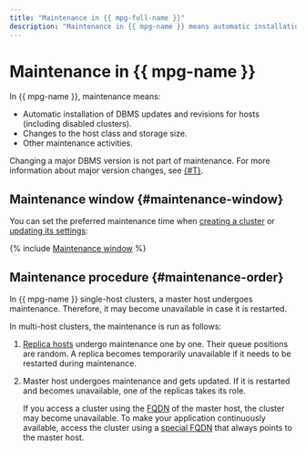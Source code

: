 ```yaml
---
title: "Maintenance in {{ mpg-full-name }}"
description: "Maintenance in {{ mpg-name }} means automatic installation of DBMS updates and fixes for your database hosts (including disabled clusters), changes to the host class and storage size, and other maintenance activities."
---
```


# Maintenance in {{ mpg-name }}

In {{ mpg-name }}, maintenance means:

* Automatic installation of DBMS updates and revisions for hosts (including disabled clusters).
* Changes to the host class and storage size.
* Other maintenance activities.

Changing a major DBMS version is not part of maintenance. For more information about major version changes, see [{#T}](../operations/cluster-version-update.md).

## Maintenance window {#maintenance-window}

You can set the preferred maintenance time when [creating a cluster](../operations/cluster-create.md) or [updating its settings](../operations/update.md):

{% include [Maintenance window](../../_includes/mdb/maintenance-window.md) %}

## Maintenance procedure {#maintenance-order}

In {{ mpg-name }} single-host clusters, a master host undergoes maintenance. Therefore, it may become unavailable in case it is restarted.

In multi-host clusters, the maintenance is run as follows:

1. [Replica hosts](replication.md) undergo maintenance one by one. Their queue positions are random. A replica becomes temporarily unavailable if it needs to be restarted during maintenance.
1. Master host undergoes maintenance and gets updated. If it is restarted and becomes unavailable, one of the replicas takes its role.

   If you access a cluster using the [FQDN](../operations/connect.md#fqdn) of the master host, the cluster may become unavailable. To make your application continuously available, access the cluster using a [special FQDN](../operations/connect.md#fqdn-master) that always points to the master host.
